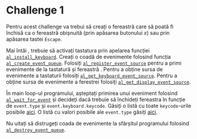 # Challenge 1


Pentru acest challenge va trebui să creați o fereastră care să poată fi închisă
ca o fereastră obișnuită (prin apăsarea butonului _x_) sau prin apăsarea tastei
`Escape`.

Mai întâi , trebuie să activați tastatura prin apelarea funcției
[`al_install_keyboard`](https://liballeg.org/a5docs/trunk/keyboard.html#al_install_keyboard).
Creați o coadă de evenimente folosind funcția
[`al_create_event_queue`](https://liballeg.org/a5docs/trunk/events.html#al_create_event_queue).
Folosiți
[`al_register_event_source`](https://liballeg.org/a5docs/trunk/events.html#al_register_event_source)
pentru a primi evenimente de la tastatură și fereastră . Pentru a obține sursa
de evenimente a tastaturii folosiți
[`al_get_keyboard_event_source`](https://liballeg.org/a5docs/trunk/keyboard.html#al_get_keyboard_event_source).
Pentru a obține sursa de evenimente a ferestrei folosiți
[`al_get_display_event_source`](https://liballeg.org/a5docs/trunk/display.html#al_get_display_event_source).

În main loop-ul programului, așteptați primirea unui eveniment folosind
[`al_wait_for_event`](https://liballeg.org/a5docs/trunk/events.html#al_wait_for_event)
și decideți dacă trebuie să închideți fereastra în funcție de `event.type` și
`event.keyboard.keycode`. Găsiți o listă cu toate `keycode`-urile posibile
[aici](https://liballeg.org/a5docs/trunk/keyboard.html#key-codes). O listă cu
valori posibile ale `event.type` găsiți
[aici](https://liballeg.org/a5docs/trunk/events.html).

Nu uitați să distrugeți coada de evenimente la sfârșitul programului folosind
[`al_destroy_event_queue`](https://liballeg.org/a5docs/trunk/events.html#al_destroy_event_queue).
